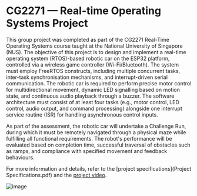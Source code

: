 # CG2271 — Real-time Operating Systems Project

This group project was completed as part of the CG2271 Real-Time Operating Systems course taught at the National University of Singapore (NUS). The objective of this project is to design and implement a real-time operating system (RTOS)-based robotic car on the ESP32 platform, controlled via a wireless game controller (Wi-Fi/Bluetooth). The system must employ FreeRTOS constructs, including multiple concurrent tasks, inter-task synchronisation mechanisms, and interrupt-driven serial communication. The robotic car is required to perform precise motor control for multidirectional movement, dynamic LED signalling based on motion state, and continuous audio playback through a buzzer. The software architecture must consist of at least four tasks (e.g., motor control, LED control, audio output, and command processing) alongside one interrupt service routine (ISR) for handling asynchronous control inputs.

As part of the assessment, the robotic car will undertake a Challenge Run, during which it must be remotely navigated through a physical maze while fulfilling all functional requirements. The robot's performance will be evaluated based on completion time, successful traversal of obstacles such as ramps, and compliance with specified movement and feedback behaviours.

For more information and details, refer to the [project specifications](Project Specifications.pdf) and the [project video](https://youtu.be/ML_8rO3pDJ8).

![image](https://github.com/user-attachments/assets/111e9b83-9232-4821-a9e8-51625b49435a)
